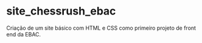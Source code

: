 # site_chessrush_ebac
 Criação de um site básico com HTML e CSS como primeiro projeto de front end da EBAC.
